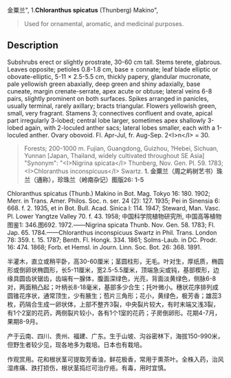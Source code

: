 金粟兰",
1.**Chloranthus spicatus** (Thunberg) Makino",

> Used for ornamental, aromatic, and medicinal purposes.

## Description
Subshrubs erect or slightly prostrate, 30-60 cm tall. Stems terete, glabrous. Leaves opposite; petioles 0.8-1.8 cm, base ±  connate; leaf blade elliptic or obovate-elliptic, 5-11 ×  2.5-5.5 cm, thickly papery, glandular mucronate, pale yellowish green abaxially, deep green and shiny adaxially, base cuneate, margin crenate-serrate, apex acute or obtuse; lateral veins 6-8 pairs, slightly prominent on both surfaces. Spikes arranged in panicles, usually terminal, rarely axillary; bracts triangular. Flowers yellowish green, small, very fragrant. Stamens 3; connectives confluent and ovate, apical part irregularly 3-lobed; central lobe larger, sometimes apex shallowly 3-lobed again, with 2-loculed anther sacs; lateral lobes smaller, each with a 1-loculed anther. Ovary obovoid. Fl. Apr-Jul, fr. Aug-Sep. 2&lt;I&gt;n&lt;/I&gt; = 30.

> Forests; 200-1000 m. Fujian, Guangdong, Guizhou, ?Hebei, Sichuan, Yunnan [Japan, Thailand, widely cultivated throughout SE Asia]
  "Synonym": "&lt;I&gt;Nigrina spicata&lt;/I&gt; Thunberg, Nov. Gen. Pl. 59. 1783; &lt;I&gt;Chloranthus inconspicuus&lt;/I&gt; Swartz.
**1. 金粟兰（周之屿树艺书）珠兰（通称），珍珠兰（岭南杂记）图版26: 1-5**

Chloranthus spicatus (Thunb.) Makino in Bot. Mag. Tokyo 16: 180. 1902; Merr. in Trans. Amer. Philos. Soc. n. ser. 24 (2): 127. 1935; Pei in Sinensia 6: 668. f. 2. 1935, et in Bot. Bull. Acad. Sinica l: 114. 1947; Steward, Man. Vasc. Pl. Lower Yangtze Valley 70. f. 43. 1958; 中国科学院植物研究所, 中国高等植物图鉴1: 346.图692. 1972.——Nigrina spicata Thunb. Nov. Gen. 58. 1783; Fl. Jap. 65. 1784.——Chloranthus inconspicuus Swartz in Phil. Trans. London 78: 359. t. 15. 1787; Benth. Fl. Hongk. 334. 1861; Solms-Laub. in DC. Prodr. 16: 474. 1868; Forb. et Hemsl. in Journ. Linn. Soc. Bot. 26: 368. 1891.

半灌木，直立或稍平卧，高30-60厘米；茎圆柱形，无毛。叶对生，厚纸质，椭圆形或倒卵状椭圆形，长5-11厘米，宽2.5-5.5厘米，顶端急尖或钝，基部楔形，边缘具圆齿状锯齿，齿端有一腺体，腹面深绿色，光亮，背面淡黄绿色，侧脉6-8对，两面稍凸起；叶柄长8-18毫米，基部多少合生；托叶微小。穗状花序排列成圆锥花序状，通常顶生，少有腋生；苞片三角形；花小，黄绿色，极芳香；雄蕊3枚，药隔合生成一卵状体，上部不整齐3裂，中央裂片较大，有时末端又浅3裂，有1个2室的花药，两侧裂片较小，各有1个1室的花药；子房倒卵形。花期4-7月，果期8-9月。

产于云南、四川、贵州、福建、广东。生于山坡、沟谷密林下，海拔150-990米，但野生者较少见，现各地多为栽培。日本也有栽培。

作观赏用。花和根状茎可提取芳香油，鲜花极香，常用于熏茶叶。全株入药，治风湿疼痛、跌打损伤，根状茎捣烂可治疗疮。有毒，用时宜慎。
